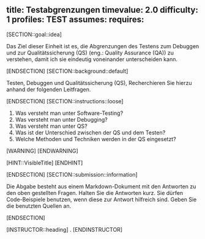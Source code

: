 title: Testabgrenzungen
timevalue: 2.0
difficulty: 1
profiles: TEST
assumes:
requires:
---
[SECTION::goal::idea]

Das Ziel dieser Einheit ist es, die Abgrenzungen des Testens zum Debuggen und zur Qualitätssicherung (QS) (eng.: Quality Assurance (QA)) zu verstehen, damit ich sie eindeutig voneinander unterscheiden kann.

[ENDSECTION]
[SECTION::background::default]

Testen, Debuggen und Qualitätssicherung (QS), Recherchieren Sie hierzu anhand der folgenden Leitfragen.

[ENDSECTION]
[SECTION::instructions::loose]

1. Was versteht man unter Software-Testing?
2. Was versteht man unter Debugging?
3. Was versteht man unter QS?
4. Was ist der Unterschied zwischen der QS und dem Testen?
5. Welche Methoden und Techniken werden in der QS eingesetzt?

[WARNING]
[ENDWARNING]

[HINT::VisibleTitle]
[ENDHINT]

[ENDSECTION]
[SECTION::submission::information]

Die Abgabe besteht aus einem Markdown-Dokument mit den Antworten zu den oben gestellten Fragen.
Halten Sie die Antworten kurz.
Sie dürfen Code-Beispiele benutzen, wenn diese zur Antwort hilfreich sind.
Geben Sie die benutzten Quellen an.

[ENDSECTION]

[INSTRUCTOR::heading]
.
[ENDINSTRUCTOR]
